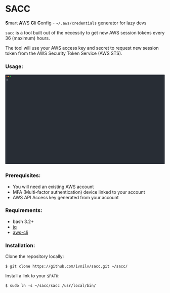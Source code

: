 # SACC 
**S**mart **A**WS **C**li **C**onfig - `~/.aws/credentials` generator for lazy devs

`sacc` is a tool built out of the necessity to get new AWS session tokens every 36 (maximum) hours. 

The tool will use your AWS access key and secret to request new session token from the AWS Security Token Service (AWS STS).

### Usage:

![usage](./sacc.svg)

### Prerequisites:

- You will need an existing AWS account
- MFA (Multi-factor authentication) device linked to your account
- AWS API Access key generated from your account

### Requirements:
- bash 3.2+
- [jq](https://github.com/stedolan/jq)
- [aws-cli](https://github.com/aws/aws-cli)

### Installation:

Clone the repository locally:
```
$ git clone https://github.com/ivnilv/sacc.git ~/sacc/
```
Install a link to your `$PATH`:
```
$ sudo ln -s ~/sacc/sacc /usr/local/bin/
```